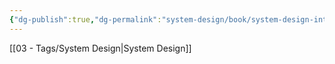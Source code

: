 ```yaml
---
{"dg-publish":true,"dg-permalink":"system-design/book/system-design-interview-1","permalink":"/system-design/book/system-design-interview-1/","noteIcon":""}
---
```


[[03 - Tags/System Design\|System Design]]